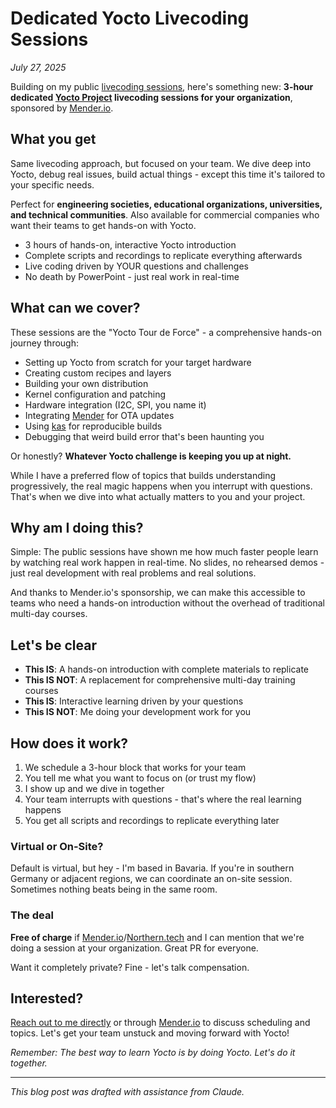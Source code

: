 # Dedicated Yocto Livecoding Sessions

*July 27, 2025*

Building on my public [livecoding sessions](/livecoding.md), here's something new: **3-hour dedicated [Yocto Project](https://www.yoctoproject.org/) livecoding sessions for your organization**, sponsored by [Mender.io](https://mender.io).

## What you get

Same livecoding approach, but focused on your team. We dive deep into Yocto, debug real issues, build actual things - except this time it's tailored to your specific needs.

Perfect for **engineering societies, educational organizations, universities, and technical communities**. Also available for commercial companies who want their teams to get hands-on with Yocto.

* 3 hours of hands-on, interactive Yocto introduction
* Complete scripts and recordings to replicate everything afterwards
* Live coding driven by YOUR questions and challenges
* No death by PowerPoint - just real work in real-time

## What can we cover?

These sessions are the "Yocto Tour de Force" - a comprehensive hands-on journey through:

* Setting up Yocto from scratch for your target hardware
* Creating custom recipes and layers
* Building your own distribution
* Kernel configuration and patching
* Hardware integration (I2C, SPI, you name it)
* Integrating [Mender](https://mender.io) for OTA updates
* Using [kas](https://github.com/siemens/kas) for reproducible builds
* Debugging that weird build error that's been haunting you

Or honestly? **Whatever Yocto challenge is keeping you up at night.**

While I have a preferred flow of topics that builds understanding progressively, the real magic happens when you interrupt with questions. That's when we dive into what actually matters to you and your project.

## Why am I doing this?

Simple: The public sessions have shown me how much faster people learn by watching real work happen in real-time. No slides, no rehearsed demos - just real development with real problems and real solutions.

And thanks to Mender.io's sponsorship, we can make this accessible to teams who need a hands-on introduction without the overhead of traditional multi-day courses.

## Let's be clear

* **This IS**: A hands-on introduction with complete materials to replicate
* **This IS NOT**: A replacement for comprehensive multi-day training courses
* **This IS**: Interactive learning driven by your questions
* **This IS NOT**: Me doing your development work for you

## How does it work?

1. We schedule a 3-hour block that works for your team
2. You tell me what you want to focus on (or trust my flow)
3. I show up and we dive in together
4. Your team interrupts with questions - that's where the real learning happens
5. You get all scripts and recordings to replicate everything later

### Virtual or On-Site?

Default is virtual, but hey - I'm based in Bavaria. If you're in southern Germany or adjacent regions, we can coordinate an on-site session. Sometimes nothing beats being in the same room.

### The deal

**Free of charge** if [Mender.io](https://mender.io)/[Northern.tech](https://northern.tech) and I can mention that we're doing a session at your organization. Great PR for everyone.

Want it completely private? Fine - let's talk compensation.

## Interested?

[Reach out to me directly](/contact.md) or through [Mender.io](https://mender.io) to discuss scheduling and topics. Let's get your team unstuck and moving forward with Yocto!

*Remember: The best way to learn Yocto is by doing Yocto. Let's do it together.*

---

*This blog post was drafted with assistance from Claude.*